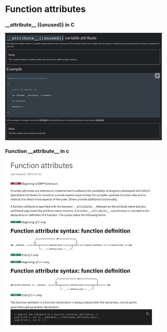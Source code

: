 # Function attributes
### \_\_attribute__ ((unused)) in C

<img src="https://github.com/wmBolles/Low_Level/blob/main/assets/_attribute_assets/unused.png" />

### Function \_\_attribute__ in c

<img src="https://github.com/wmBolles/Low_Level/blob/main/assets/_attribute_assets/attribute.png" />
